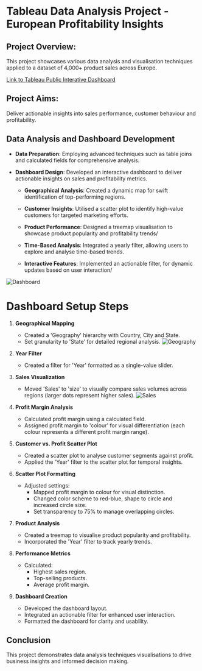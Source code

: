 # Tableau Data Analysis Project - European Profitability Insights

## Project Overview:
This project showcases various data analysis and visualisation techniques applied to a dataset of 4,000+ product sales across Europe. 

[Link to Tableau Public Interative Dashboard](https://public.tableau.com/app/profile/sonali.tejura/viz/EuropeanProfitabilityInsightsTechnologyOfficeSuppliesandFurniture/EuropeanProfitabilityInsightsTechnologyOfficeSuppliesandFurniture?publish=yes) 

## Project Aims:
Deliver actionable insights into sales performance, customer behaviour and profitability. 

## Data Analysis and Dashboard Development

- **Data Preparation**: Employing advanced techniques such as table joins and calculated fields for comprehensive analysis.

- **Dashboard Design**: Developed an interactive dashboard to deliver actionable insights on sales and profitability metrics.

  - **Geographical Analysis**: Created a dynamic map for swift identification of top-performing regions.
  
  - **Customer Insights**: Utilised a scatter plot to identify high-value customers for targeted marketing efforts.
  
  - **Product Performance**: Designed a treemap visualisation to showcase product popularity and profitability trends/
  
  - **Time-Based Analysis**: Integrated a yearly filter, allowing users to explore and analyse time-based trends.
  
  - **Interactive Features**: Implemented an actionable filter, for dynamic updates based on user interaction/

![Dashboard](https://github.com/sonalitejura/portfolio-projects/assets/172199569/5470760b-2d06-4eca-aa64-78e4916be264)


# Dashboard Setup Steps

1. **Geographical Mapping**
   - Created a 'Geography' hierarchy with Country, City and State.
   - Set granularity to 'State' for detailed regional analysis.
![Geography](https://github.com/sonalitejura/portfolio-projects/assets/172199569/5b917125-9727-4bea-8449-2a9072db8b9d)

2. **Year Filter**
   - Created a filter for 'Year' formatted as a single-value slider.

3. **Sales Visualization**
   - Moved 'Sales' to 'size' to visually compare sales volumes across regions (larger dots represent higher sales).
![Sales](https://github.com/sonalitejura/portfolio-projects/assets/172199569/df22f986-d0a6-44e3-955c-056caaa1f65c)

4. **Profit Margin Analysis**
   - Calculated profit margin using a calculated field.
   - Assigned profit margin to 'colour' for visual differentiation (each colour represents a different profit margin range).

5. **Customer vs. Profit Scatter Plot**
   - Created a scatter plot to analyse customer segments against profit.
   - Applied the 'Year' filter to the scatter plot for temporal insights.

6. **Scatter Plot Formatting**
   - Adjusted settings:
     - Mapped profit margin to colour for visual distinction.
     - Changed color scheme to red-blue, shape to circle and increased circle size.
     - Set transparency to 75% to manage overlapping circles.

7. **Product Analysis**
   - Created a treemap to visualise product popularity and profitability.
   - Incorporated the 'Year' filter to track yearly trends.

8. **Performance Metrics**
   - Calculated:
     - Highest sales region.
     - Top-selling products.
     - Average profit margin.

9. **Dashboard Creation**
   - Developed the dashboard layout.
   - Integrated an actionable filter for enhanced user interaction.
   - Formatted the dashboard for clarity and usability.

## Conclusion
This project demonstrates data analysis techniques visualisations to drive business insights and informed decision making. 
